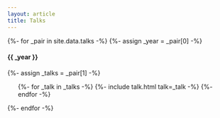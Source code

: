 ```yaml
---
layout: article
title: Talks
---
```

{%- for _pair in site.data.talks -%}
{%- assign _year = _pair[0] -%}
<h4>{{ _year }}</h4>
{%- assign _talks = _pair[1] -%}
<ul>
{%- for _talk in _talks -%}
{%- include talk.html talk=_talk -%}
{%- endfor -%}
</ul>
{%- endfor -%}
